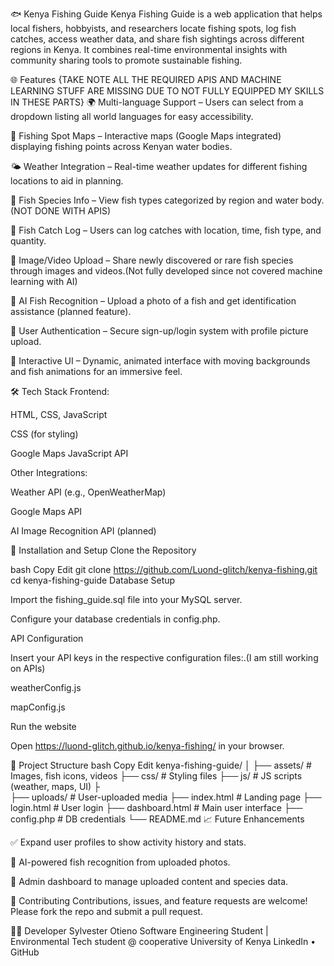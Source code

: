 🐟 Kenya Fishing Guide
Kenya Fishing Guide is a web application that helps local fishers, hobbyists, and researchers locate fishing spots, log fish catches, access weather data, and share fish sightings across different regions in Kenya. It combines real-time environmental insights with community sharing tools to promote sustainable fishing.

🌐 Features {TAKE NOTE ALL THE REQUIRED APIS AND MACHINE LEARNING STUFF ARE MISSING DUE TO NOT FULLY EQUIPPED MY SKILLS IN THESE PARTS}
🌍 Multi-language Support – Users can select from a dropdown listing all world languages for easy accessibility.

📍 Fishing Spot Maps – Interactive maps (Google Maps integrated) displaying fishing points across Kenyan water bodies.

🌤️ Weather Integration – Real-time weather updates for different fishing locations to aid in planning.

🐠 Fish Species Info – View fish types categorized by region and water body.(NOT DONE WITH APIS)

📝 Fish Catch Log – Users can log catches with location, time, fish type, and quantity.

📸 Image/Video Upload – Share newly discovered or rare fish species through images and videos.(Not fully developed since not covered machine learning with AI)

🧠 AI Fish Recognition – Upload a photo of a fish and get identification assistance (planned feature).

👤 User Authentication – Secure sign-up/login system with profile picture upload.

💬 Interactive UI – Dynamic, animated interface with moving backgrounds and fish animations for an immersive feel.

🛠️ Tech Stack
Frontend:

HTML, CSS, JavaScript

 CSS (for styling)

Google Maps JavaScript API


Other Integrations:

Weather API (e.g., OpenWeatherMap)

Google Maps API

AI Image Recognition API (planned)

🔧 Installation and Setup
Clone the Repository

bash
Copy
Edit
git clone https://github.com/Luond-glitch/kenya-fishing.git
cd kenya-fishing-guide
Database Setup

Import the fishing_guide.sql file into your MySQL server.

Configure your database credentials in config.php.


API Configuration

Insert your API keys in the respective configuration files:.(I am still working on APIs)

weatherConfig.js

mapConfig.js

Run the website

Open https://luond-glitch.github.io/kenya-fishing/ in your browser.

📁 Project Structure
bash
Copy
Edit
kenya-fishing-guide/
│
├── assets/               # Images, fish icons, videos
├── css/                  # Styling files
├── js/                   # JS scripts (weather, maps, UI)
├             
├── uploads/              # User-uploaded media
├── index.html            # Landing page
├── login.html            # User login
├── dashboard.html        # Main user interface
├── config.php            # DB credentials
└── README.md
📈 Future Enhancements

✅ Expand user profiles to show activity history and stats.

🔄 AI-powered fish recognition from uploaded photos.


🔄 Admin dashboard to manage uploaded content and species data.

🤝 Contributing
Contributions, issues, and feature requests are welcome!
Please fork the repo and submit a pull request.

🧑‍💻 Developer
Sylvester Otieno
Software Engineering Student | Environmental Tech student @ cooperative University of Kenya
LinkedIn • GitHub

